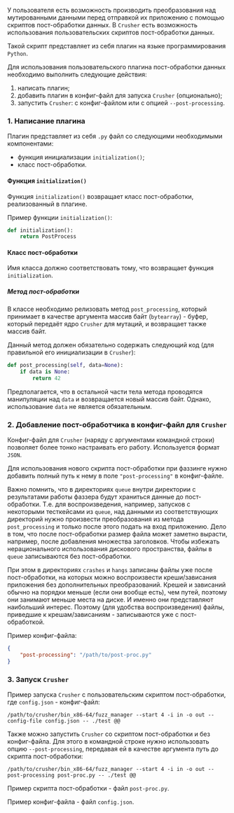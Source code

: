 У пользователя есть возможность производить преобразования над мутированными данными перед отправкой их приложению с помощью скриптов пост-обработки данных.
В `Crusher` есть возможность использования пользовательских скриптов пост-обработки данных.

Такой скрипт представляет из себя плагин на языке программирования `Python`.

Для использования пользовательского плагина пост-обработки данных необходимо выполнить следующие действия:
1. написать плагин;
2. добавить плагин в конфиг-файл для запуска `Crusher` (опционально);
3. запустить `Crusher`: с конфиг-файлом или с опцией `--post-processing`.

### 1. Написание плагина
Плагин представляет из себя `.py` файл со следующими необходимыми компонентами:
* функция инициализации `initialization()`;
* класс пост-обработки.

#### Функция `initialization()`
Функция `initialization()` возвращает класс пост-обработки, реализованный в плагине.

Пример функции `initialization()`:

```python
def initialization():
    return PostProcess
```

#### Класс пост-обработки
Имя класса должно соответствовать тому, что возвращает функция `initialization`.

##### Метод пост-обработки
В классе необходимо релизовать метод `post_processing`, который принимает в качестве аргумента массив байт (`bytearray`) - буфер, который передаёт ядро `Crusher` для мутаций, и возвращает также массив байт.

Данный метод должен обязательно содержать следующий код (для правильной его инициализации в `Crusher`):
```python
def post_processing(self, data=None):
    if data is None:
        return 42
```

Предполагается, что в остальной части тела метода проводятся манипуляции над `data` и возвращается новый массив байт.
Однако, использование `data` не является обязательным.

### 2. Добавление пост-обработчика в конфиг-файл для `Crusher`
Конфиг-файл для `Crusher` (наряду с аргументами командной строки) позволяет более тонко настраивать его работу. Используется формат `JSON`.

Для использования нового скрипта пост-обработки при фаззинге нужно добавить полный путь к нему в поле `"post-processing"` в конфиг-файле.

Важно помнить, что в директориях `queue` внутри директории с результатами работы фаззера будут храниться данные до пост-обработки.
Т.е. для воспроизведения, например, запусков с некоторыми тесткейсами из `queue`, над данными из соответствующих директорий нужно произвести преобразования из метода `post_processing` и только после этого подать на вход приложению.
Дело в том, что после пост-обработки размер файла может заметно вырасти, например, после добавления множества заголовков. Чтобы избежать нерационального использования дискового пространства, файлы в `queue` записываются без пост-обработки.

При этом в директориях `crashes` и `hangs` записаны файлы уже после пост-обработки, на которых можно воспроизвести креши/зависания приложения без дополнительных преобразований.
Крешей и зависаний обычно на порядки меньше (если они вообще есть), чем путей, поэтому они занимают меньше места на диске.
И именно они представляют наибольший интерес. Поэтому (для удобства воспроизведения) файлы, приведшие к крешам/зависаниям - записываются уже с пост-обработкой.

Пример конфиг-файла:
```json
{
	"post-processing": "/path/to/post-proc.py"
}
```

### 3. Запуск `Crusher`
Пример запуска `Crusher` с пользовательским скриптом пост-обработки, где `config.json` - конфиг-файл:
```shell script
/path/to/crusher/bin_x86-64/fuzz_manager --start 4 -i in -o out --config-file config.json -- ./test @@
```

Также можно запустить `Crusher` со скриптом пост-обработки и без конфиг-файла.
Для этого в командной строке нужно использовать опцию `--post-processing`, передавая ей в качестве аргумента путь до скрипта пост-обработки:

```shell script
/path/to/crusher/bin_x86-64/fuzz_manager --start 4 -i in -o out --post-processing post-proc.py -- ./test @@
```

Пример скрипта пост-обработки - файл `post-proc.py`.

Пример конфиг-файла - файл `config.json`.

